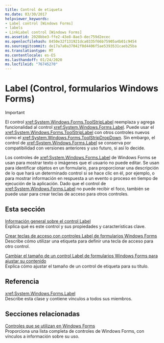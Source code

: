 ```yaml
---
title: Control de etiqueta
ms.date: 03/30/2017
helpviewer_keywords:
- Label control [Windows Forms]
- labels
- LinkLabel control [Windows Forms]
ms.assetid: 2028bbe3-ffe2-43e8-8ae3-dec759d2ecec
ms.openlocfilehash: 8450e32f131921dca0335f66b75905a4b01c9454
ms.sourcegitcommit: de17a7a0a37042f0d4406f5ae5393531caeb25ba
ms.translationtype: MT
ms.contentlocale: es-ES
ms.lasthandoff: 01/24/2020
ms.locfileid: "76745270"
---
```

# <a name="label-control-windows-forms"></a>Label (Control, formularios Windows Forms)
> [!IMPORTANT]
> El control <xref:System.Windows.Forms.ToolStripLabel> reemplaza y agrega funcionalidad al control <xref:System.Windows.Forms.Label>. Puede usar el <xref:System.Windows.Forms.ToolStripLabel> con otros controles nuevos como el <xref:System.Windows.Forms.ToolStripDropDown>. Sin embargo, el control de <xref:System.Windows.Forms.Label> se conserva por compatibilidad con versiones anteriores y uso futuro, si así lo decide.  
  
 Los controles de <xref:System.Windows.Forms.Label> de Windows Forms se usan para mostrar texto o imágenes que el usuario no puede editar. Se usan para identificar objetos en un formulario, para proporcionar una descripción de lo que hará un determinado control si se hace clic en él, por ejemplo, o para mostrar información en respuesta a un evento o proceso en tiempo de ejecución de la aplicación. Dado que el control de <xref:System.Windows.Forms.Label> no puede recibir el foco, también se puede usar para crear teclas de acceso para otros controles.  
  
## <a name="in-this-section"></a>Esta sección  
 [Información general sobre el control Label](label-control-overview-windows-forms.md)  
 Explica qué es este control y sus propiedades y características clave.  
  
 [Crear teclas de acceso con controles Label de formularios Windows Forms](how-to-create-access-keys-with-windows-forms-label-controls.md)  
 Describe cómo utilizar una etiqueta para definir una tecla de acceso para otro control.  
  
 [Cambiar el tamaño de un control Label de formularios Windows Forms para ajustar su contenido](how-to-size-a-windows-forms-label-control-to-fit-its-contents.md)  
 Explica cómo ajustar el tamaño de un control de etiqueta para su título.  
  
## <a name="reference"></a>Referencia  
 <xref:System.Windows.Forms.Label>  
 Describe esta clase y contiene vínculos a todos sus miembros.  
  
## <a name="related-sections"></a>Secciones relacionadas  
 [Controles que se utilizan en Windows Forms](controls-to-use-on-windows-forms.md)  
 Proporciona una lista completa de controles de Windows Forms, con vínculos a información sobre su uso.
